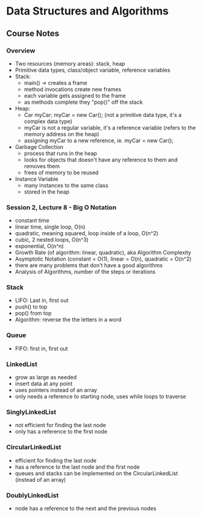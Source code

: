 # Data Structures and Algorithms
## Course Notes

### Overview

- Two resources (memory areas): stack, heap
- Primitive data types, class/object variable, reference variables
- Stack:
	- main() -> creates a frame
	- method invocations create new frames
	- each variable gets assigned to the frame
	- as methods complete they "pop()" off the stack
- Heap:
	- Car myCar; myCar = new Car(); (not a primitive data type, it's a complex data type)
	- myCar is not a regular variable, it's a reference variable (refers to the memory address on the heap)
	- assigning myCar to a new reference, ie. myCar = new Car();
- Garbage Collection
	- process that runs in the heap
	- looks for objects that doesn't have any reference to them and removes them
	- frees of memory to be reused
- Instance Variable
	- many instances to the same class
	- stored in the heap

### Session 2, Lecture 8 - Big O Notation

- constant time
- linear time, single loop, O(n)
- quadratic, meaning squared, loop inside of a loop, O(n^2)
- cubic, 2 nested loops, O(n^3)
- exponential, O(n^n)
- Growth Rate (of algorithm: linear, quadratic), aka Algorithm Complexity
- Asymptotic Notation (constant = O(1), linear = O(n), quadratic = O(n^2)
- there are many problems that don't have a good algorithms
- Analysis of Algorithms, number of the steps or iterations

### Stack

- LIFO: Last in, first out
- push() to top
- pop() from top
- Algorithm: reverse the the letters in a word

### Queue

- FIFO: first in, first out

### LinkedList

- grow as large as needed
- insert data at any point
- uses pointers instead of an array
- only needs a reference to starting node, uses while loops to traverse

### SinglyLinkedList

- not efficient for finding the last node
- only has a reference to the first node

### CircularLinkedList

- efficient for finding the last node
- has a reference to the last node and the first node
- queues and stacks can be implemented on the CircularLinkedList (instead of an array)

### DoublyLinkedList

- node has a reference to the next and the previous nodes
